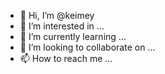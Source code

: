 - 👋 Hi, I’m @keimey
- 👀 I’m interested in ...
- 🌱 I’m currently learning ...
- 💞️ I’m looking to collaborate on ...
- 📫 How to reach me ...

<!---
keimey/keimey is a ✨ special ✨ repository because its `README.md` (this file) appears on your GitHub profile.
You can click the Preview link to take a look at your changes.
--->
